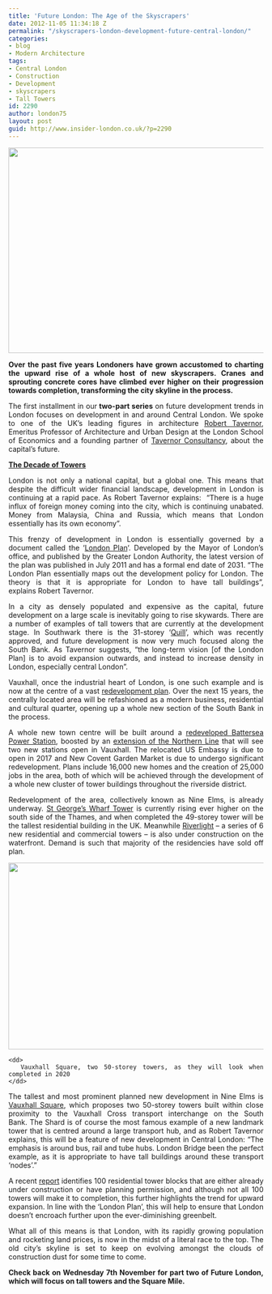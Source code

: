 ```yaml
---
title: 'Future London: The Age of the Skyscrapers'
date: 2012-11-05 11:34:18 Z
permalink: "/skyscrapers-london-development-future-central-london/"
categories:
- blog
- Modern Architecture
tags:
- Central London
- Construction
- Development
- skyscrapers
- Tall Towers
id: 2290
author: london75
layout: post
guid: http://www.insider-london.co.uk/?p=2290
---
```


[<img class="alignnone size-full wp-image-2385" src="http://www.insider-london.co.uk/wp-content/uploads/2012/11/Shard-London-Skyscraper-tower-future-development.jpg" alt="" width="569" height="406" />](http://www.insider-london.co.uk/wp-content/uploads/2012/11/Shard-London-Skyscraper-tower-future-development.jpg)

<p style="text-align: justify">
  <strong>Over the past five years Londoners have grown accustomed to charting the upward rise of a whole host of new skyscrapers. Cranes and sprouting concrete cores have climbed ever higher on their progression towards completion, transforming the city skyline in the process.  </strong>
</p>

<p style="text-align: justify">
  The first installment in our<strong> two-part series</strong> on future development trends in London focuses on development in and around Central London. We spoke to one of the UK&#8217;s leading figures in architecture <a href="http://en.wikipedia.org/wiki/Robert_Tavernor">Robert Tavernor</a>, Emeritus Professor of Architecture and Urban Design at the London School of Economics and a founding partner of <a href="http://www.tavernorconsultancy.co.uk/">Tavernor Consultancy</a>, about the capital&#8217;s future.
</p>

<p style="text-align: justify">
  <strong><span style="text-decoration: underline">The Decade of Towers</span></strong>
</p>

<p style="text-align: justify">
  London is not only a national capital, but a global one. This means that despite the difficult wider financial landscape, development in London is continuing at a rapid pace. As Robert Tavernor explains:  “There is a huge influx of foreign money coming into the city, which is continuing unabated. Money from Malaysia, China and Russia, which means that London essentially has its own economy&#8221;.
</p>

<p style="text-align: justify">
  This frenzy of development in London is essentially governed by a document called the &#8216;<a href="http://www.london.gov.uk/priorities/planning/londonplan">London Plan</a>&#8216;. Developed by the Mayor of London&#8217;s office, and published by the Greater London Authority, the latest version of the plan was published in July 2011 and has a formal end date of 2031. “The London Plan essentially maps out the development policy for London. The theory is that it is appropriate for London to have tall buildings&#8221;, explains Robert Tavernor.
</p>

<p style="text-align: justify">
  In a city as densely populated and expensive as the capital, future development on a large scale is inevitably going to rise skywards. There are a number of examples of tall towers that are currently at the development stage. In Southwark there is the 31-storey ‘<a href="http://www.london-se1.co.uk/news/view/4977">Quill</a>’, which was recently approved, and future development is now very much focused along the South Bank. As Tavernor suggests, “the long-term vision [of the London Plan] is to avoid expansion outwards, and instead to increase density in London, especially central London”.
</p>

<p style="text-align: justify">
  Vauxhall, once the industrial heart of London, is one such example and is now at the centre of a vast <a href="http://www.nineelmslondon.com/">redevelopment plan</a>. Over the next 15 years, the centrally located area will be refashioned as a modern business, residential and cultural quarter, opening up a whole new section of the South Bank in the process.
</p>

<p style="text-align: justify">
  A whole new town centre will be built around a <a href="http://www.guardian.co.uk/business/2012/sep/05/battersea-power-station-redevelopment-begin">redeveloped Battersea Power Station</a>, boosted by an <a href="http://www.tfl.gov.uk/corporate/projectsandschemes/21614.aspx">extension of the Northern Line</a> that will see two new stations open in Vauxhall. The relocated US Embassy is due to open in 2017 and New Covent Garden Market is due to undergo significant redevelopment. Plans include 16,000 new homes and the creation of 25,000 jobs in the area, both of which will be achieved through the development of a whole new cluster of tower buildings throughout the riverside district.
</p>

<p style="text-align: justify">
  Redevelopment of the area, collectively known as Nine Elms, is already underway. <a href="http://www.thetower-onestgeorgewharf.co.uk/index.cfm?articleID=1">St George&#8217;s Wharf Tower</a> is currently rising ever higher on the south side of the Thames, and when completed the 49-storey tower will be the tallest residential building in the UK. Meanwhile <a href="http://www.berkeleygroup.co.uk/property-developers/st-james/developments/riverlight">Riverlight</a> &#8211; a series of 6 new residential and commercial towers &#8211; is also under construction on the waterfront. Demand is such that majority of the residencies have sold off plan.
</p>

<div class="mceTemp" style="text-align: justify">
  <dl>
    <dt>
      <a href="http://www.insider-london.co.uk/wp-content/uploads/2012/11/london_redevelopment_skyscrapers_vauxhall_square.jpg"><img class="size-full wp-image-2469" src="http://www.insider-london.co.uk/wp-content/uploads/2012/11/london_redevelopment_skyscrapers_vauxhall_square.jpg" alt="" width="569" height="369" /></a>
    </dt>
    
    <dd>
      Vauxhall Square, two 50-storey towers, as they will look when completed in 2020
    </dd>
  </dl>
</div>

<p style="text-align: justify">
  The tallest and most prominent planned new development in Nine Elms is <a href="http://www.vauxhallsquare.co.uk/">Vauxhall Square</a>, which proposes two 50-storey towers built within close proximity to the Vauxhall Cross transport interchange on the South Bank. The Shard is of course the most famous example of a new landmark tower that is centred around a large transport hub, and as Robert Tavernor explains, this will be a feature of new development in Central London: &#8220;The emphasis is around bus, rail and tube hubs. London Bridge been the perfect example, as it is appropriate to have tall buildings around these transport ‘nodes’.”
</p>

<p style="text-align: justify">
  A recent <a href="http://resources.knightfrank.com/getnewsresource.ashx?id=187f1147-fdc7-4791-88f0-4c5935bb7675&type=1">report</a> identifies 100 residential tower blocks that are either already under construction or have planning permission, and although not all 100 towers will make it to completion, this further highlights the trend for upward expansion. In line with the &#8216;London Plan&#8217;, this will help to ensure that London doesn&#8217;t encroach further upon the ever-diminishing greenbelt.
</p>

<p style="text-align: justify">
  What all of this means is that London, with its rapidly growing population and rocketing land prices, is now in the midst of a literal race to the top. The old city&#8217;s skyline is set to keep on evolving amongst the clouds of construction dust for some time to come.
</p>

<p style="text-align: justify">
  <strong>Check back on Wednesday 7th November for part two of Future London, which will focus on tall towers and the Square Mile. </strong>
</p>